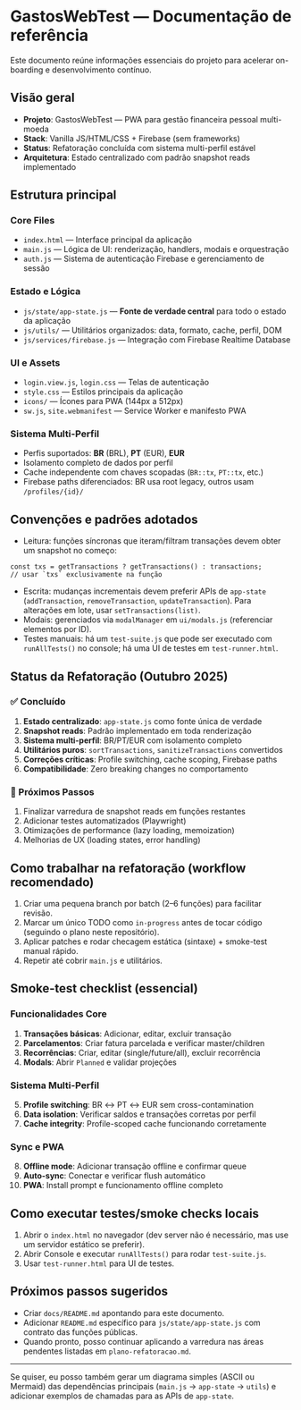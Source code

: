 # GastosWebTest — Documentação de referência

Este documento reúne informações essenciais do projeto para acelerar on-boarding e desenvolvimento contínuo.

## Visão geral

- **Projeto**: GastosWebTest — PWA para gestão financeira pessoal multi-moeda
- **Stack**: Vanilla JS/HTML/CSS + Firebase (sem frameworks)
- **Status**: Refatoração concluída com sistema multi-perfil estável
- **Arquitetura**: Estado centralizado com padrão snapshot reads implementado

## Estrutura principal

### Core Files
- `index.html` — Interface principal da aplicação
- `main.js` — Lógica de UI: renderização, handlers, modais e orquestração
- `auth.js` — Sistema de autenticação Firebase e gerenciamento de sessão

### Estado e Lógica
- `js/state/app-state.js` — **Fonte de verdade central** para todo o estado da aplicação
- `js/utils/` — Utilitários organizados: data, formato, cache, perfil, DOM
- `js/services/firebase.js` — Integração com Firebase Realtime Database

### UI e Assets  
- `login.view.js`, `login.css` — Telas de autenticação
- `style.css` — Estilos principais da aplicação
- `icons/` — Ícones para PWA (144px a 512px)
- `sw.js`, `site.webmanifest` — Service Worker e manifesto PWA

### Sistema Multi-Perfil
- Perfis suportados: **BR** (BRL), **PT** (EUR), **EUR** 
- Isolamento completo de dados por perfil
- Cache independente com chaves scopadas (`BR::tx`, `PT::tx`, etc.)
- Firebase paths diferenciados: BR usa root legacy, outros usam `/profiles/{id}/`

## Convenções e padrões adotados

- Leitura: funções síncronas que iteram/filtram transações devem obter um snapshot no começo:
```
const txs = getTransactions ? getTransactions() : transactions;
// usar `txs` exclusivamente na função
```
- Escrita: mudanças incrementais devem preferir APIs de `app-state` (`addTransaction`, `removeTransaction`, `updateTransaction`). Para alterações em lote, usar `setTransactions(list)`.
- Modais: gerenciados via `modalManager` em `ui/modals.js` (referenciar elementos por ID).
- Testes manuais: há um `test-suite.js` que pode ser executado com `runAllTests()` no console; há uma UI de testes em `test-runner.html`.

## Status da Refatoração (Outubro 2025)

### ✅ Concluído
1. **Estado centralizado**: `app-state.js` como fonte única de verdade
2. **Snapshot reads**: Padrão implementado em toda renderização
3. **Sistema multi-perfil**: BR/PT/EUR com isolamento completo
4. **Utilitários puros**: `sortTransactions`, `sanitizeTransactions` convertidos
5. **Correções críticas**: Profile switching, cache scoping, Firebase paths
6. **Compatibilidade**: Zero breaking changes no comportamento

### 🔄 Próximos Passos  
1. Finalizar varredura de snapshot reads em funções restantes
2. Adicionar testes automatizados (Playwright)  
3. Otimizações de performance (lazy loading, memoization)
4. Melhorias de UX (loading states, error handling)

## Como trabalhar na refatoração (workflow recomendado)

1. Criar uma pequena branch por batch (2–6 funções) para facilitar revisão.
2. Marcar um único TODO como `in-progress` antes de tocar código (seguindo o plano neste repositório).
3. Aplicar patches e rodar checagem estática (sintaxe) + smoke-test manual rápido.
4. Repetir até cobrir `main.js` e utilitários.

## Smoke-test checklist (essencial)

### Funcionalidades Core
1. **Transações básicas**: Adicionar, editar, excluir transação
2. **Parcelamentos**: Criar fatura parcelada e verificar master/children  
3. **Recorrências**: Criar, editar (single/future/all), excluir recorrência
4. **Modals**: Abrir `Planned` e validar projeções

### Sistema Multi-Perfil  
5. **Profile switching**: BR ↔ PT ↔ EUR sem cross-contamination
6. **Data isolation**: Verificar saldos e transações corretas por perfil
7. **Cache integrity**: Profile-scoped cache funcionando corretamente

### Sync e PWA
8. **Offline mode**: Adicionar transação offline e confirmar queue
9. **Auto-sync**: Conectar e verificar flush automático  
10. **PWA**: Install prompt e funcionamento offline completo

## Como executar testes/smoke checks locais

1. Abrir o `index.html` no navegador (dev server não é necessário, mas use um servidor estático se preferir).
2. Abrir Console e executar `runAllTests()` para rodar `test-suite.js`.
3. Usar `test-runner.html` para UI de testes.

## Próximos passos sugeridos

- Criar `docs/README.md` apontando para este documento.
- Adicionar `README.md` específico para `js/state/app-state.js` com contrato das funções públicas.
- Quando pronto, posso continuar aplicando a varredura nas áreas pendentes listadas em `plano-refatoracao.md`.

---

Se quiser, eu posso também gerar um diagrama simples (ASCII ou Mermaid) das dependências principais (`main.js` → `app-state` → `utils`) e adicionar exemplos de chamadas para as APIs de `app-state`.
